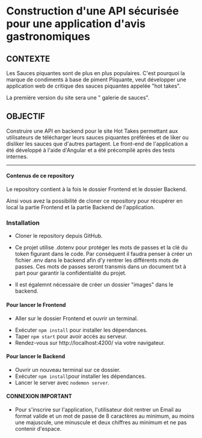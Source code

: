 # Construction d'une API sécurisée pour une application d'avis gastronomiques

## CONTEXTE

Les Sauces piquantes sont de plus en plus populaires. C'est pourquoi la marque de condiments à base de piment Piiquante,
veut développer une application web de critique des sauces piquantes appelée "hot takes".

La première version du site sera une " galerie de sauces".

## OBJECTIF

Construire une API en backend pour le site Hot Takes permettant aux utilisateurs de télécharger leurs sauces piquantes préférées et de
liker ou disliker les sauces que d'autres partagent. Le front-end de l'application a été développé à l'aide d'Angular et a été précompilé après des tests internes.

---

#### Contenus de ce repository

Le repository contient à la fois le dossier Frontend et le dossier Backend.

Ainsi vous avez la possibilité de cloner ce repository pour récupérer en local la partie Frontend et la partie Backend de l'application.

### Installation

- Cloner le repository depuis GitHub.

* Ce projet utilise .dotenv pour protéger les mots de passes et la clé du token figurant dans le code. Par conséquent il faudra penser à créer un fichier .env dans le backend afin d'y rentrer les différents mots de passes. Ces mots de passes seront transmis dans un document txt à part pour garantir la confidentialité du projet.

* Il est égalemnt nécessaire de créer un dossier "images" dans le backend.

#### Pour lancer le Frontend

- Aller sur le dossier Frontend et ouvrir un terminal.

* Exécuter `npm install` pour installer les dépendances.
* Taper `npm start` pour avoir accès au serveur.
* Rendez-vous sur http://localhost:4200/ via votre navigateur.

#### Pour lancer le Backend

- Ouvrir un nouveau terminal sur ce dossier.
- Exécuter `npm install`pour installer les dépendances.
- Lancer le server avec `nodemon server`.

#### CONNEXION IMPORTANT

- Pour s'inscrire sur l'application, l'utilisateur doit rentrer un Email au format valide et un mot de passe de
  8 caractères au minimum, au moins une majuscule, une minuscule et deux chiffres au minimum et ne pas contenir d'espace.
